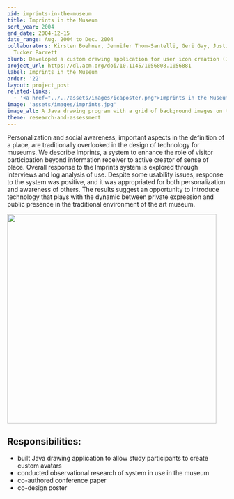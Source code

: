 ```yaml
---
pid: imprints-in-the-museum
title: Imprints in the Museum
sort_year: 2004
end_date: 2004-12-15
date_range: Aug. 2004 to Dec. 2004
collaborators: Kirsten Boehner, Jennifer Thom-Santelli, Geri Gay, Justin S. Hall,
  Tucker Barrett
blurb: Developed a custom drawing application for user icon creation (Java), conducted observations and interviews with museum visitors using a virtual tour on a handheld device available for the exhibit.
project_url: https://dl.acm.org/doi/10.1145/1056808.1056881
label: Imprints in the Museum
order: '22'
layout: project_post
related-links:
  - '<a href="../../assets/images/icaposter.png">Imprints in the Museum: Social Navigation Technology for Participatory Expression</a> (poster)'
image: 'assets/images/imprints.jpg'
image_alt: A Java drawing program with a grid of background images on the left and a drawing canvas on the right. An apple with a smiley face has been drawn inside a picture frame.
theme: research-and-assessment
---
```

Personalization and social awareness, important aspects in the definition of
a place, are traditionally overlooked in the design of technology for museums. We
describe Imprints, a system to enhance the role of visitor participation beyond
information receiver to active creator of sense of place. Overall response to the
Imprints system is explored through interviews and log analysis of use. Despite
some usability issues, response to the system was positive, and it was appropriated
for both personalization and awareness of others. The results suggest an opportunity
to introduce technology that plays with the dynamic between private expression and
public presence in the traditional environment of the art museum.

<img src="../../assets/images/chimovie.gif" width="480px"/>

## Responsibilities:

* built Java drawing application to allow study participants to create custom avatars
* conducted observational research of system in use in the museum
* co-authored conference paper
* co-design poster



